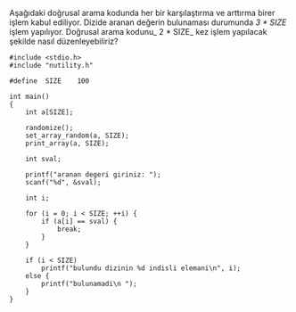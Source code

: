 Aşağıdaki doğrusal arama kodunda her bir karşılaştırma  ve arttırma birer işlem kabul ediliyor. Dizide aranan değerin bulunaması durumunda _3 * SIZE_ işlem yapılıyor. Doğrusal arama kodunu_ 2 * SIZE_ kez işlem yapılacak şekilde nasıl düzenleyebiliriz?

```
#include <stdio.h>
#include "nutility.h"

#define  SIZE    100

int main()
{
	int a[SIZE];
		
	randomize();
	set_array_random(a, SIZE);
	print_array(a, SIZE);

	int sval;

	printf("aranan degeri giriniz: ");
	scanf("%d", &sval);

	int i;

	for (i = 0; i < SIZE; ++i) {
		if (a[i] == sval) {
			break;
		}
	}

	if (i < SIZE)
		printf("bulundu dizinin %d indisli elemani\n", i);
	else {
		printf("bulunamadi\n ");
	}
}
```
